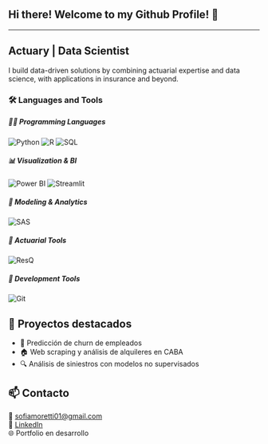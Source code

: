 ## Hi there! Welcome to my Github Profile! 👋 
---
**Actuary | Data Scientist** 
---
I build data-driven solutions by combining actuarial expertise and data science, with applications in insurance and beyond.

### 🛠️ Languages and Tools

##### 🧑‍💻 Programming Languages  
![Python](https://img.shields.io/badge/Python-3776AB?style=for-the-badge&logo=python&logoColor=white)
![R](https://img.shields.io/badge/R-276DC3?style=for-the-badge&logo=r&logoColor=white)
![SQL](https://img.shields.io/badge/SQL-003B57?style=for-the-badge&logo=postgresql&logoColor=white)
##### 📊 Visualization & BI  
![Power BI](https://img.shields.io/badge/Power%20BI-F2C811?style=for-the-badge&logo=powerbi&logoColor=black)
![Streamlit](https://img.shields.io/badge/Streamlit-FF4B4B?style=for-the-badge&logo=streamlit&logoColor=white)
##### 🤖 Modeling & Analytics  
![SAS](https://img.shields.io/badge/SAS-007ACC?style=for-the-badge&logo=analytics&logoColor=white)
##### 📐 Actuarial Tools  
![ResQ](https://img.shields.io/badge/ResQ-444444?style=for-the-badge&logo=data&logoColor=white)
##### 🔧 Development Tools  
![Git](https://img.shields.io/badge/Git-F05032?style=for-the-badge&logo=git&logoColor=white)



## 🚀 Proyectos destacados
- 🧠 Predicción de churn de empleados  
- 🏠 Web scraping y análisis de alquileres en CABA  
- 🔍 Análisis de siniestros con modelos no supervisados

## 📫 Contacto  
📧 sofiamoretti01@gmail.com  
🔗 [LinkedIn](https://www.linkedin.com/in/sofia-dana-moretti/)  
🌐 Portfolio en desarrollo

